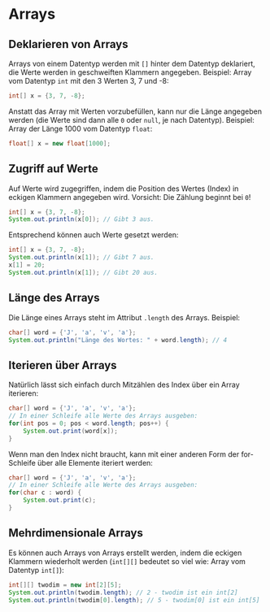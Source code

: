 # Arrays

## Deklarieren von Arrays

Arrays von einem Datentyp werden mit `[]` hinter dem Datentyp deklariert, die Werte werden in geschweiften Klammern angegeben. Beispiel: Array vom Datentyp `int` mit den 3 Werten 3, 7 und -8:

```java
int[] x = {3, 7, -8};
```

Anstatt das Array mit Werten vorzubefüllen, kann nur die Länge angegeben werden (die Werte sind dann alle `0` oder `null`, je nach Datentyp). Beispiel: Array der Länge 1000 vom Datentyp `float`:

```java
float[] x = new float[1000];
```

## Zugriff auf Werte

Auf Werte wird zugegriffen, indem die Position des Wertes (Index) in eckigen Klammern angegeben wird. Vorsicht: Die Zählung beginnt bei `0`!

```java
int[] x = {3, 7, -8};
System.out.println(x[0]); // Gibt 3 aus.
```

Entsprechend können auch Werte gesetzt werden:

```java
int[] x = {3, 7, -8};
System.out.println(x[1]); // Gibt 7 aus.
x[1] = 20;
System.out.println(x[1]); // Gibt 20 aus.
```

## Länge des Arrays

Die Länge eines Arrays steht im Attribut `.length` des Arrays. Beispiel:

```java
char[] word = {'J', 'a', 'v', 'a'};
System.out.println("Länge des Wortes: " + word.length); // 4
```

## Iterieren über Arrays

Natürlich lässt sich einfach durch Mitzählen des Index über ein Array iterieren:

```java
char[] word = {'J', 'a', 'v', 'a'};
// In einer Schleife alle Werte des Arrays ausgeben:
for(int pos = 0; pos < word.length; pos++) {
    System.out.print(word[x]); 
}
```

Wenn man den Index nicht braucht, kann mit einer anderen Form der for-Schleife über alle Elemente iteriert werden:

```java
char[] word = {'J', 'a', 'v', 'a'};
// In einer Schleife alle Werte des Arrays ausgeben:
for(char c : word) {
    System.out.print(c); 
}
```

## Mehrdimensionale Arrays

Es können auch Arrays von Arrays erstellt werden, indem die eckigen Klammern wiederholt werden (`int[][]` bedeutet so viel wie: Array vom Datentyp `int[]`):

```java
int[][] twodim = new int[2][5];
System.out.println(twodim.length); // 2 - twodim ist ein int[2]
System.out.println(twodim[0].length); // 5 - twodim[0] ist ein int[5]
```